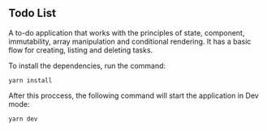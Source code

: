 ## Todo List

A to-do application that works with the principles of state, component, immutability, array manipulation and conditional rendering. It has a basic flow for creating, listing and deleting tasks.

To install the dependencies, run the command:

```
yarn install
```

After this proccess, the following command will start the application in Dev mode:

```
yarn dev
```